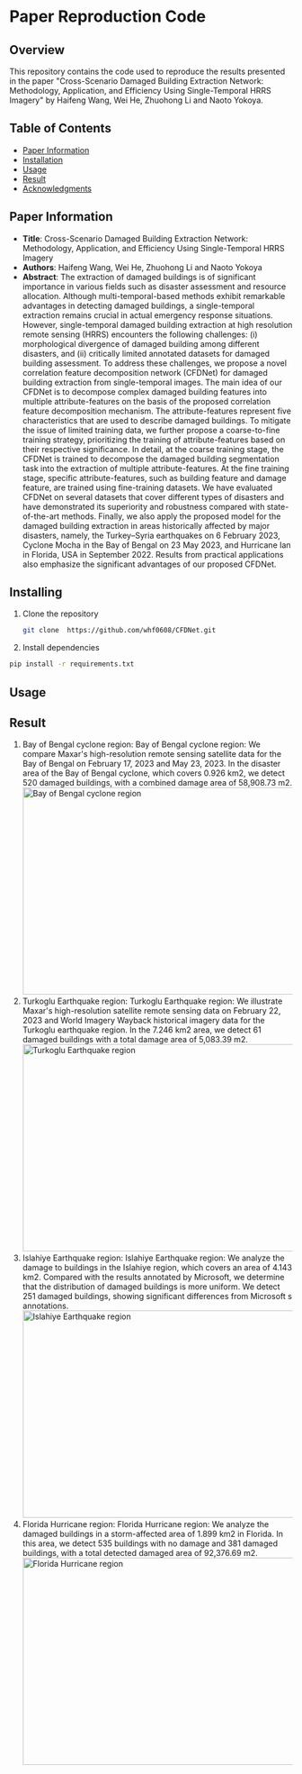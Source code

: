 # Paper Reproduction Code

## Overview

This repository contains the code used to reproduce the results presented in the paper "Cross-Scenario Damaged Building Extraction Network: Methodology, Application, and Efficiency Using Single-Temporal HRRS Imagery" by Haifeng Wang, Wei He, Zhuohong Li and Naoto Yokoya.

## Table of Contents

- [Paper Information](#paper-information)
- [Installation](#installation)
- [Usage](#usage)
- [Result](#result)
- [Acknowledgments](#acknowledgments)

## Paper Information

- **Title**: Cross-Scenario Damaged Building Extraction Network: Methodology, Application, and Efficiency Using Single-Temporal HRRS Imagery
- **Authors**: Haifeng Wang, Wei He, Zhuohong Li and Naoto Yokoya
- **Abstract**: The extraction of damaged buildings is of significant importance in various fields such as disaster assessment and resource allocation. Although multi-temporal-based methods exhibit remarkable advantages in detecting damaged buildings, a single-temporal extraction remains crucial in actual emergency response situations. However, single-temporal damaged building extraction at high resolution remote sensing (HRRS) encounters the following challenges: (i) morphological divergence of damaged building among different  disasters, and (ii) critically limited annotated datasets for damaged building assessment. To address these challenges, we propose a novel correlation feature decomposition network (CFDNet) for damaged building extraction from single-temporal images. The main idea of our CFDNet is to decompose complex damaged building features into multiple attribute-features on the basis of the proposed correlation feature decomposition mechanism. The attribute-features represent five characteristics that are used to describe damaged buildings. To mitigate the issue of limited training data, we further propose a coarse-to-fine training strategy, prioritizing the training of attribute-features based on their respective significance. In detail, at the coarse training stage, the CFDNet is trained to decompose the damaged building segmentation task into the extraction of multiple attribute-features. At the fine training stage, specific attribute-features, such as building feature and damage feature, are trained using fine-training datasets. We have evaluated CFDNet on several datasets that cover different types of disasters and have demonstrated its superiority and robustness compared with state-of-the-art methods. Finally, we also apply the proposed model for the damaged building extraction in areas historically affected by major disasters, namely, the Turkey–Syria earthquakes on 6 February 2023, Cyclone Mocha in the Bay of Bengal on 23 May 2023, and Hurricane Ian in Florida, USA in September 2022. Results from practical applications also emphasize the significant advantages of our proposed CFDNet.

## Installing
1. Clone the repository
   ```sh
   git clone  https://github.com/whf0608/CFDNet.git

2. Install dependencies
  ```sh
  pip install -r requirements.txt
  ```

## Usage


## Result
1. Bay of Bengal cyclone region: Bay of Bengal cyclone region: We compare Maxar's high-resolution remote sensing satellite data for the Bay of Bengal on February 17, 2023 and May 23, 2023. In the disaster area of the Bay of Bengal cyclone, which covers 0.926 km2, we detect 520 damaged buildings, with a combined damage area of 58,908.73 m2.
   <img src="http://47.121.214.152:8080/data/BayofBenga.png" alt="Bay of Bengal cyclone region" width="646" height="368">
2. Turkoglu Earthquake region: Turkoglu Earthquake region: We illustrate Maxar's high-resolution satellite remote sensing data on February 22, 2023 and World Imagery Wayback historical imagery data for the Turkoglu earthquake region. In the 7.246 km2 area, we detect 61 damaged buildings with a total damage area of 5,083.39 m2.
    <img src="http://47.121.214.152:8080/data/Turkoglu.png" alt="Turkoglu Earthquake region" width="646" height="368">
4. Islahiye Earthquake region: Islahiye Earthquake region: We analyze the damage to buildings in the Islahiye region, which covers an area of 4.143 km2. Compared with the results annotated by Microsoft, we determine that the distribution of damaged buildings is more uniform. We detect 251 damaged buildings, showing significant differences from Microsoft s annotations.
    <img src="http://47.121.214.152:8080/data/Islahiye.png" alt="Islahiye Earthquake region" width="646" height="368">
6. Florida Hurricane region: Florida Hurricane region: We analyze the damaged buildings in a storm-affected area of 1.899 km2 in Florida. In this area, we detect 535 buildings with no damage and 381 damaged buildings, with a total detected damaged area of 92,376.69 m2.
    <img src="http://47.121.214.152:8080/data/Florida.png" alt="Florida Hurricane region" width="646" height="368">
